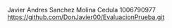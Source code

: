 Javier Andres Sanchez Molina
Cedula 1006790977 
https://github.com/DonJavier00/EvaluacionPrueba.git
